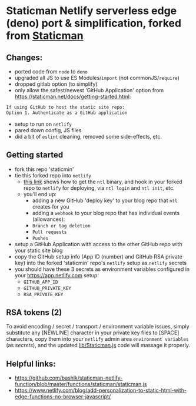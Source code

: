 # Staticman Netlify serverless edge (deno) port & simplification, forked from [Staticman](https://github.com/eduardoboucas/staticman)

## Changes:
- ported code from `node` to `deno`
- upgraded all JS to use ES Modules/`import` (not commonJS/`require`)
- dropped gitlab option (to simplify)
- only allow the safest/newest 'GitHub Application' option from https://staticman.net/docs/getting-started.html:
```txt
If using GitHub to host the static site repo:
Option 1. Authenticate as a GitHub application
```
- setup to run on `netlify`
- pared down config, JS files
- did a bit of `eslint` cleaning, removed some side-effects, etc.

## Getting started
- fork this repo 'staticmin'
- tie this forked repo into `netlify`
  - [this link](https://www.netlify.com/blog/add-personalization-to-static-html-with-edge-functions-no-browser-javascript/) shows how to get the `ntl` binary, and hook in your forked repo to `netlify` for deploying, via `ntl login` and `ntl init`, etc.
  - you'll end up:
    -  adding a new GitHub 'deploy key' to your blog repo that `ntl` creates for you
    -  adding a `webhook` to your blog repo that has individual events (allowances):
     - `Branch or tag deletion`
     - `Pull requests`
     - `Pushes`
- setup a GitHub Application with access to the other GitHub repo with your static site blog
- copy the GitHub setup info (App ID (number) and GitHub RSA private key) into the forked 'staticmin' repo's `netlify` setup as `netlify` secrets
- you should have these 3 secrets as environment variables configured in your https://app.netlify.com setup:
  - `GITHUB_APP_ID`
  - `GITHUB_PRIVATE_KEY`
  - `RSA_PRIVATE_KEY`

## RSA tokens (2)
To avoid encoding / secret / transport / environment variable issues, simply substitute any [NEWLINE] character in your private key files to [SPACE] characters, copy them into your `netlify` admin area `environment variables` (as _secrets_), and the updated [lib/Staticman.js](lib/Staticman.js) code will massage it properly.

## Helpful links:
- https://github.com/bashlk/staticman-netlify-function/blob/master/functions/staticman/staticman.js
- https://www.netlify.com/blog/add-personalization-to-static-html-with-edge-functions-no-browser-javascript/
